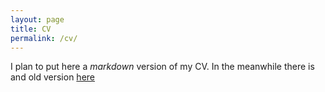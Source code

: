 ```yaml
---
layout: page
title: CV
permalink: /cv/
---
```


I plan to put here a *markdown* version of my CV. In the meanwhile there is and old version [here](http://www.willyrv.com/cv.html)

